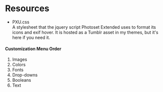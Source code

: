 Resources
============

- PXU.css  
  A stylesheet that the jquery script Photoset Extended uses to format its icons and exif hover. It is hosted as a Tumblr asset in my themes, but it's here if you need it.


#### Customization Menu Order

1. Images
2. Colors
3. Fonts
3. Drop-downs
3. Booleans
4. Text
